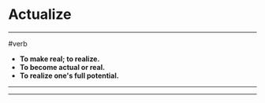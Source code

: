 # Actualize
---
#verb
- **To make real; to realize.**
- **To become actual or real.**
- **To realize one's full potential.**
---
---
